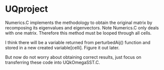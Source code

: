 # UQproject
Numerics.C implements the methodology to obtain the original matrix by recomposing its eigenvalues and eigenvectors. Note Numerics.C only deals with 
one matrix. Therefore this method must be looped through all cells. 

I think there will be a variable returned from perturbedAij() function and stored in a new created variable[celli]. Figure it out later.

But now do not worry about obtaining correct results, just focus on transferring these code into UQkOmegaSST.C.